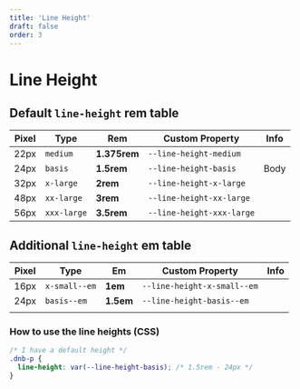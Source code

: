 ```yaml
---
title: 'Line Height'
draft: false
order: 3
---
```


# Line Height

## Default `line-height` **rem** table

| Pixel | Type        | Rem          | Custom Property           | Info |
| ----- | ----------- | ------------ | ------------------------- | ---- |
| 22px  | `medium`    | **1.375rem** | `--line-height-medium`    |      |
| 24px  | `basis`     | **1.5rem**   | `--line-height-basis`     | Body |
| 32px  | `x-large`   | **2rem**     | `--line-height-x-large`   |      |
| 48px  | `xx-large`  | **3rem**     | `--line-height-xx-large`  |      |
| 56px  | `xxx-large` | **3.5rem**   | `--line-height-xxx-large` |      |

<!-- | 20px  | `small`     | **1.25rem**  | `--line-height-small`     | *     | -->
<!-- | 16px  | `x-small`   | **1rem**     | `--line-height-x-small`   |      | -->
<!-- | 28px  | `large`     | **1.75rem**  | `--line-height-large`     |      | -->

<!-- - Used for `<h5>` and `<h6>`, who are not a part of the design sytem. -->

## Additional `line-height` **em** table

| Pixel | Type          | Em        | Custom Property             | Info |
| ----- | ------------- | --------- | --------------------------- | ---- |
| 16px  | `x-small--em` | **1em**   | `--line-height-x-small--em` |      |
| 24px  | `basis--em`   | **1.5em** | `--line-height-basis--em`   |      |
|       |               |           |                             |      |

### How to use the line heights (CSS)

```css
/* I have a default height */
.dnb-p {
  line-height: var(--line-height-basis); /* 1.5rem - 24px */
}
```
